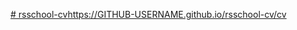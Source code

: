 [# rsschool-cv](https://hitman46923.github.io/rsschool-cv/cv)https://GITHUB-USERNAME.github.io/rsschool-cv/cv
